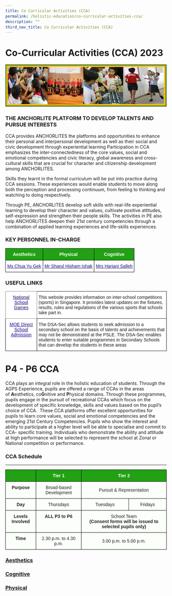 ```yaml
---
title: Co Curricular Activities (CCA)
permalink: /holistic-education/co-curricular-activities-cca/
description: ""
third_nav_title: Co Curricular Activities (CCA)
---
```

Co-Curricular Activities (CCA) 2023
==============================

![Co-Curricular Activities (CCA)](/images/CCA/CCA%20Picture.jpg)

### THE ANCHORLITE PLATFORM TO DEVELOP TALENTS AND PURSUE INTERESTS

CCA provides ANCHORLITES the platforms and opportunities to enhance their personal and interpersonal development as well as their social and civic development through experiential learning Participation in CCA emphasizes the inter-connectedness of the core values, social and emotional competencies and civic literacy, global awareness and cross-cultural skills that are crucial for character and citizenship development among ANCHORLITES.

  

Skills they learnt in the formal curriculum will be put into practice during CCA sessions. These experiences would enable students to move along both the perception and processing continuum, from feeling to thinking and watching to doing respectively.

  

Through PE, ANCHORLITES develop soft skills with real-life experiential learning to develop their character and values, cultivate positive attitudes, self-expression and strengthen their people skills. The activities in PE also help ANCHORLITES deepen their 21st century competencies through a combination of applied learning experiences and life-skills experiences.

  

### KEY PERSONNEL IN-CHARGE

<style type="text/css">
.tg  {border-collapse:collapse;border-spacing:0;}
.tg td{border-color:black;border-style:solid;border-width:1px;font-family:Arial, sans-serif;font-size:14px;
  overflow:hidden;padding:10px 5px;word-break:normal;}
.tg th{border-color:black;border-style:solid;border-width:1px;font-family:Arial, sans-serif;font-size:14px;
  font-weight:normal;overflow:hidden;padding:10px 5px;word-break:normal;}
.tg .tg-xn89{background-color:#22A114;color:#FBFFFA;font-weight:bold;text-align:center;vertical-align:middle}
.tg .tg-fskk{background-color:#FBFFFA;color:#21088A;font-weight:bold;text-align:center;text-decoration:underline;vertical-align:top}
</style>
<table class="tg">
<thead>
  <tr>
    <th class="tg-xn89"><span style="color:#FBFFFA;background-color:#22A114">Aesthetics</span></th>
    <th class="tg-xn89"><span style="color:#FBFFFA;background-color:#22A114">Physical</span></th>
    <th class="tg-xn89"><span style="color:#FBFFFA;background-color:#22A114">Cognitive</span></th>
  </tr>
</thead>
<tbody>
  <tr>
    <td class="tg-fskk"><a href="mailto:chua_yu_gek@schools.gov.sg"><span style="font-weight:500;text-decoration:underline;color:#21088A">Ms Chua Yu Gek</span></a></td>
    <td class="tg-fskk"><a href="mailto:chua_yu_gek@schools.gov.sg"><span style="font-weight:500;text-decoration:underline;color:#21088A">Mr Sharul Hisham Ishak</span></a></td>
    <td class="tg-fskk"><a href="mailto:hariani_salleh@schools.gov.sg"><span style="font-weight:500;text-decoration:underline;color:#21088A">Mrs Hariani Salleh</span></a></td>
  </tr>
</tbody>
</table>

### USEFUL LINKS

<style type="text/css">
.tg  {border-collapse:collapse;border-spacing:0;}
.tg td{border-color:black;border-style:solid;border-width:1px;font-family:Arial, sans-serif;font-size:14px;
  overflow:hidden;padding:10px 5px;word-break:normal;}
.tg th{border-color:black;border-style:solid;border-width:1px;font-family:Arial, sans-serif;font-size:14px;
  font-weight:normal;overflow:hidden;padding:10px 5px;word-break:normal;}
.tg .tg-g70e{background-color:#FFF;border-color:inherit;color:#21088A;font-weight:bold;text-align:center;text-decoration:underline;
  vertical-align:top}
.tg .tg-zr06{background-color:#FFF;text-align:left;vertical-align:middle}
.tg .tg-0pyt{background-color:#FFF;color:#21088A;font-weight:bold;text-align:center;text-decoration:underline;vertical-align:top}
</style>
<table class="tg">
<thead>
  <tr>
    <th class="tg-g70e"><a href="https://nsg.moe.edu.sg/"><span style="font-weight:500;text-decoration:none;color:#21088A">National School Games</span></a></th>
    <th class="tg-zr06">This website provides information on inter-school competitions (sports) in Singapore. It provides latest updates on the fixtures, results, rules and regulations of the various sports that schools take part in.</th>
  </tr>
</thead>
<tbody>
  <tr>
    <td class="tg-0pyt"><a href="https://beta.moe.gov.sg/dsa/"><span style="font-weight:500;text-decoration:underline;color:#21088A">MOE Direct School Admission</span></a></td>
    <td class="tg-zr06">The DSA-Sec allows students to seek admission to a secondary school on the basis of talents and achievements that may not be demonstrated at the PSLE. The DSA-Sec enables students to enter suitable programmes in Secondary Schools that can develop the students in these areas</td>
  </tr>
</tbody>
</table>


P4 - P6 CCA
===========

CCA plays an integral role in the holistic education of students. Through the AGPS Experience, pupils are offered a range of CCAs in the areas of **A**esthetics, co**G**nitive and **P**hysical domains. Through these programmes, pupils engage in the pursuit of recreational CCAs which focus on the development of specific knowledge, skills and values based on the pupil’s choice of CCA.  These CCA platforms offer excellent opportunities for pupils to learn core values, social and emotional competencies and the emerging 21st Century Competencies. Pupils who show the interest and ability to participate at a higher level will be able to specialise and commit to CCA- specific training. Individuals who demonstrate the ability and attitude at high performance will be selected to represent the school at Zonal or National competition or performance.

### CCA Schedule
------------

<style type="text/css">
.tg  {border-collapse:collapse;border-spacing:0;}
.tg td{border-color:black;border-style:solid;border-width:1px;font-family:Arial, sans-serif;font-size:14px;
  overflow:hidden;padding:10px 5px;word-break:normal;}
.tg th{border-color:black;border-style:solid;border-width:1px;font-family:Arial, sans-serif;font-size:14px;
  font-weight:normal;overflow:hidden;padding:10px 5px;word-break:normal;}
.tg .tg-1h0n{background-color:#22A114;color:#FBFFFA;font-weight:bold;text-align:center;vertical-align:top}
.tg .tg-5teg{background-color:#FBFFFA;color:#222;font-weight:bold;text-align:center;vertical-align:top}
.tg .tg-s6uv{background-color:#FBFFFA;color:#222;text-align:center;vertical-align:middle}
</style>
<table class="tg">
<thead>
  <tr>
    <th class="tg-1h0n"></th>
    <th class="tg-1h0n"><span style="color:#FBFFFA;background-color:#22A114">Tier 1</span></th>
    <th class="tg-1h0n" colspan="2"><span style="color:#FBFFFA;background-color:#22A114">Tier 2</span></th>
  </tr>
</thead>
<tbody>
  <tr>
    <td class="tg-5teg">Purpose</td>
    <td class="tg-s6uv"><span style="color:#222;background-color:#FBFFFA">Broad-based Development</span></td>
    <td class="tg-s6uv" colspan="2"><span style="color:#222;background-color:#FBFFFA">Pursuit &amp; Representation</span></td>
  </tr>
  <tr>
    <td class="tg-5teg">Day</td>
    <td class="tg-s6uv"><span style="color:#222;background-color:#FBFFFA">Thursdays</span></td>
    <td class="tg-s6uv"><span style="color:#222;background-color:#FBFFFA">Tuesdays</span></td>
    <td class="tg-s6uv"><span style="color:#222;background-color:#FBFFFA">Fridays</span></td>
  </tr>
  <tr>
    <td class="tg-5teg">Levels Involved</td>
    <td class="tg-5teg">ALL<span style="font-weight:bold"> </span><span style="font-weight:bold;color:#222;background-color:#FBFFFA">P3 to P6</span></td>
    <td class="tg-s6uv" colspan="2"><span style="color:#222;background-color:#FBFFFA">School Team</span><br><span style="font-weight:bold">(Consent forms will be issued to selected pupils only)</span></td>
  </tr>
  <tr>
    <td class="tg-5teg">Time</td>
    <td class="tg-s6uv"><span style="color:#222;background-color:#FBFFFA">2.30 p.m. to 4.30 p.m.</span></td>
    <td class="tg-s6uv" colspan="2"><span style="color:#222;background-color:#FBFFFA">3.00 p.m. to 5.00 p.m.</span></td>
  </tr>
</tbody>
</table>

### [Aesthetics](/holistic-education/co-curricular-activities-cca/p4-p6-cca/aesthetics)

### [Cognitive](/holistic-education/co-curricular-activities-cca/p4-p6-cca/cognitive)

### [Physical](/holistic-education/co-curricular-activities-cca/p4-p6-cca/physical)